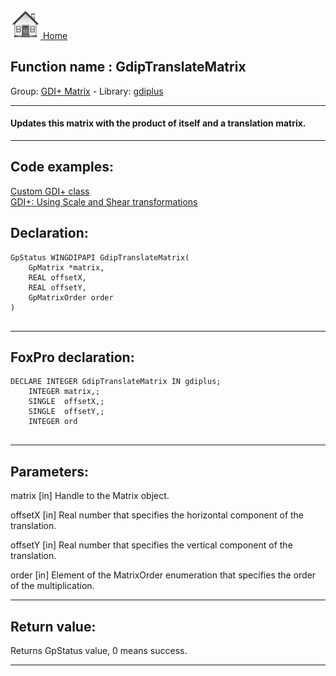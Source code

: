 [<img src="../../images/home.png"> Home ](https://github.com/VFPX/Win32API)  

## Function name : GdipTranslateMatrix
Group: [GDI+ Matrix](../../functions_group.md#GDIplus_Matrix)  -  Library: [gdiplus](../../../libraries.md#gdiplus)  
***  


#### Updates this matrix with the product of itself and a translation matrix.

***  


## Code examples:
[Custom GDI+ class](../../samples/sample_450.md)  
[GDI+: Using Scale and Shear transformations](../../samples/sample_479.md)  

## Declaration:
```foxpro  
GpStatus WINGDIPAPI GdipTranslateMatrix(
	GpMatrix *matrix,
	REAL offsetX,
	REAL offsetY,
	GpMatrixOrder order
)
  
```  
***  


## FoxPro declaration:
```foxpro  
DECLARE INTEGER GdipTranslateMatrix IN gdiplus;
	INTEGER matrix,;
	SINGLE  offsetX,;
	SINGLE  offsetY,;
	INTEGER ord
  
```  
***  


## Parameters:
matrix
[in] Handle to the Matrix object.

offsetX
[in] Real number that specifies the horizontal component of the translation. 

offsetY
[in] Real number that specifies the vertical component of the translation. 

order
[in] Element of the MatrixOrder enumeration that specifies the order of the multiplication.   
***  


## Return value:
Returns GpStatus value, 0 means success.  
***  

